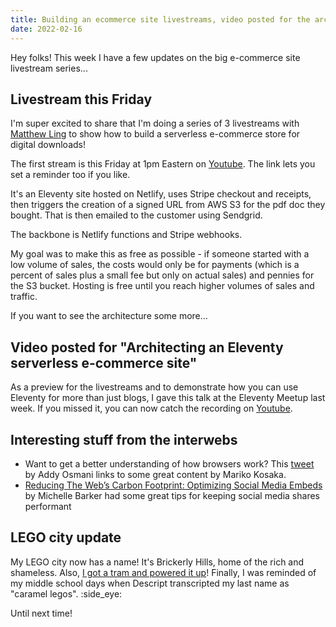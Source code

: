 ```yaml
---
title: Building an ecommerce site livestreams, video posted for the architecture
date: 2022-02-16
---
```

Hey folks! This week I have a few updates on the big e-commerce site livestream series...

## Livestream this Friday

I'm super excited to share that I'm doing a series of 3 livestreams with [Matthew Ling](https://twitter.com/mattling_dev) to show how to build a serverless e-commerce store for digital downloads!

The first stream is this Friday at 1pm Eastern on [Youtube](https://www.youtube.com/watch?v=N7qSVXyHlCA). The link lets you set a reminder too if you like.

It's an Eleventy site hosted on Netlify, uses Stripe checkout and receipts, then triggers the creation of a signed URL from AWS S3 for the pdf doc they bought. That is then emailed to the customer using Sendgrid.

The backbone is Netlify functions and Stripe webhooks.

My goal was to make this as free as possible - if someone started with a low volume of sales, the costs would only be for payments (which is a percent of sales plus a small fee but only on actual sales) and pennies  for the S3 bucket. Hosting is free until you reach higher volumes of sales and traffic.

If you want to see the architecture some more...

## Video posted for \"Architecting an Eleventy serverless e-commerce site\"

As a preview for the livestreams and to demonstrate how you can use Eleventy for more than just blogs, I gave this talk at the Eleventy Meetup last week. If you missed it, you can now catch the recording on [Youtube](https://www.youtube.com/watch?v=DWrWWhDNi4w).

## Interesting stuff from the interwebs

* Want to get a better understanding of how browsers work? This [tweet](https://twitter.com/addyosmani/status/1492398000500404227) by Addy Osmani links to some great content by Mariko Kosaka.
* [Reducing The Web’s Carbon Footprint: Optimizing Social Media Embeds](https://www.smashingmagazine.com/2022/02/reducing-web-carbon-footprint-optimizing-social-media-embeds/) by Michelle Barker had some great tips for keeping social media shares performant

## LEGO city update

My LEGO city now has a name! It's Brickerly Hills, home of the rich and shameless. Also, [I got a tram and powered it up](https://www.instagram.com/p/CZ2X1WPJv0K/)! Finally, I was reminded of my middle school days when Descript transcripted my last name as \"caramel legos\". :side_eye:

Until next time!
